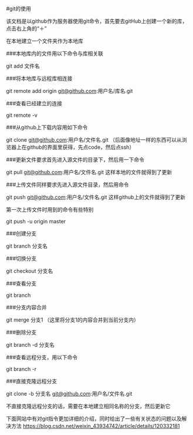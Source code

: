 #git的使用

该文档是以github作为服务器使用git命令，首先要去gitHub上创建一个新的库，点击右上角的“＋”

在本地建立一个文件夹作为本地库

###本地库内的文件用以下命令与库相关联

git add 文件名

###将本地库与远程库相连接

 git remote add origin git@github.com:用户名/库名.git

 ###查看已经建立的连接

 git remote -v

###从github上下载内容用如下命令

git clone git@github.com:用户名/文件名.git
（后面像地址一样的东西可以从浏览器上在github的界面里获得，先点code，然后点ssh）

###更新文件要求首先进入源文件的目录下，然后用一下命令

git pull git@github.com:用户名/文件名.git
这样本地的文件就得到了更新

###上传文件同样要求先进入源文件目录，然后用命令

git push git@github.com:用户名/文件名.git
这样github上的文件就得到了更新

第一次上传文件时用到的命令有些特别

git push -u origin master

###创建分支

git branch 分支名

###切换分支

git checkout 分支名

###查看分支

git branch

###分支内容合并

git merge 分支1 
（这里将分支1的内容合并到当前分支内）

###删除分支

git branch -d 分支名

###查看远程分支，用以下命令

git branch -r

###直接克隆远程分支

git clone -b 分支名  git@github.com:用户名/文件名.git

不直接克隆远程分支的话，需要在本地建立相同名称的分支，然后更新它

下面网站中有对git指令更加详细的介绍，同时给出了一些有关状态的问题以及解决方法
https://blog.csdn.net/weixin_43934742/article/details/120332181